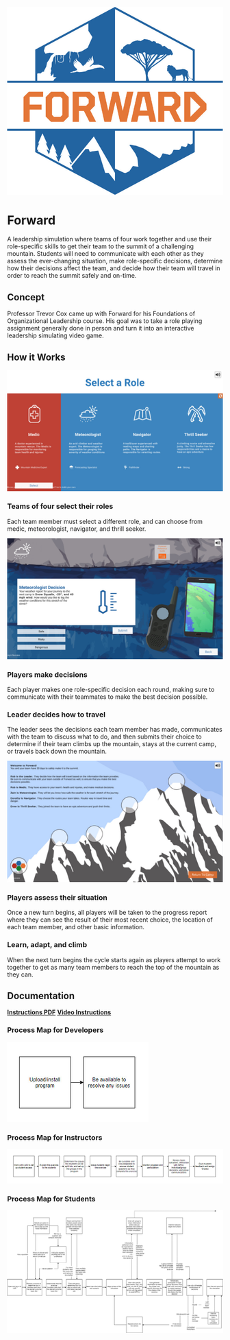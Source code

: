 ![Forward Image](/Assets/DigitalPoster/Forward-Header%20(2).jpg)

# Forward
A leadership simulation where teams of four work together and use their role-specific skills to get their team to the summit of a challenging mountain. Students will need to communicate with each other as they assess the ever-changing situation, make role-specific decisions, determine how their decisions affect the team, and decide how their team will travel in order to reach the summit safely and on-time.

## Concept
Professor Trevor Cox came up with Forward for his Foundations of Organizational Leadership course. His goal was to take a role playing assignment generally done in person and turn it into an interactive leadership simulating video game.

## **How it Works**

![Image for Roles FWD](/Assets/DigitalPoster/Forward-Screenshot-1.jpg)

### Teams of four select their roles
Each team member must select a different role, and can choose from medic, meteorologist, navigator, and thrill seeker.

![Image for FWD](/Assets/DigitalPoster/Forward-Screenshot-2%20(1)%20(1).jpg)

### Players make decisions
Each player makes one role-specific decision each round, making sure to communicate with their teammates to make the best decision possible.

### Leader decides how to travel
The leader sees the decisions each team member has made, communicates with the team to discuss what to do, and then submits their choice to determine if their team climbs up the mountain, stays at the current camp, or travels back down the mountain.

![Forward Players Image](/Assets/DigitalPoster/Forward-Screenshot-3.jpg)

### Players assess their situation
Once a new turn begins, all players will be taken to the progress report where they can see the result of their most recent choice, the location of each team member, and other basic information.

### Learn, adapt, and climb
When the next turn begins the cycle starts again as players attempt to work together to get as many team members to reach the top of the mountain as they can.

## Documentation
**[Instructions PDF](https://bit.ly/3uajJQY)**
**[Video Instructions](https://www.youtube.com/watch?v=PPqKYJ3dUsA)**

### Process Map for Developers
![FWD Developer Map](Assets/DigitalPoster/Forward-ExperienceMap-Developer.jpg)

### Process Map for Instructors
![FWD Instructor Map](/Assets/DigitalPoster/Forward-ExperienceMap-Instructor.jpg)

### Process Map for Students
![FWD Student Map](/Assets/DigitalPoster/Forward-ExperienceMap-Student.png)

